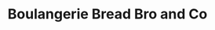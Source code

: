 ---
title: "Boulangerie Bread Bro and Co"
url: /champs-sur-marne/boulangerie-bread-bro-and-co/
shop: boulangerie
---